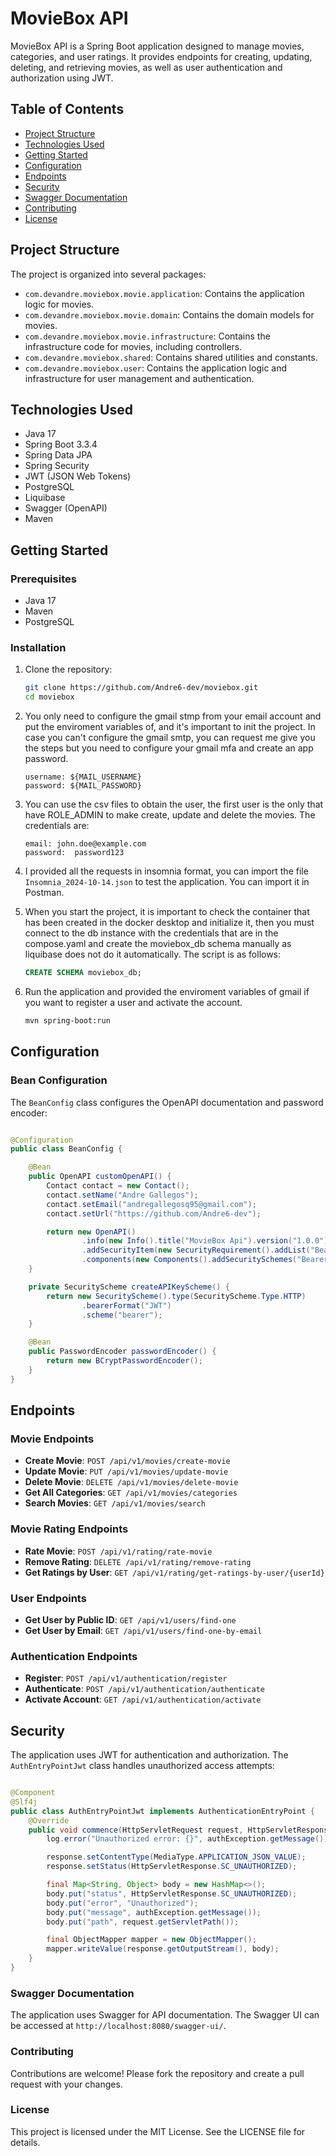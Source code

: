 # MovieBox API

MovieBox API is a Spring Boot application designed to manage movies, categories, and user ratings. It provides endpoints
for creating, updating, deleting, and retrieving movies, as well as user authentication and authorization using JWT.

## Table of Contents

- [Project Structure](#project-structure)
- [Technologies Used](#technologies-used)
- [Getting Started](#getting-started)
- [Configuration](#configuration)
- [Endpoints](#endpoints)
- [Security](#security)
- [Swagger Documentation](#swagger-documentation)
- [Contributing](#contributing)
- [License](#license)

## Project Structure

The project is organized into several packages:

- `com.devandre.moviebox.movie.application`: Contains the application logic for movies.
- `com.devandre.moviebox.movie.domain`: Contains the domain models for movies.
- `com.devandre.moviebox.movie.infrastructure`: Contains the infrastructure code for movies, including controllers.
- `com.devandre.moviebox.shared`: Contains shared utilities and constants.
- `com.devandre.moviebox.user`: Contains the application logic and infrastructure for user management and
  authentication.

## Technologies Used

- Java 17
- Spring Boot 3.3.4
- Spring Data JPA
- Spring Security
- JWT (JSON Web Tokens)
- PostgreSQL
- Liquibase
- Swagger (OpenAPI)
- Maven

## Getting Started

### Prerequisites

- Java 17
- Maven
- PostgreSQL

### Installation

1. Clone the repository:
    ```sh
    git clone https://github.com/Andre6-dev/moviebox.git
    cd moviebox
    ```

2. You only need to configure the gmail stmp from your email account and put the enviroment variables of, and it's important to init the project. In case you can't
   configure the gmail smtp, you can request me give you the steps but you need to configure your gmail mfa and create an app password.
    ```
   username: ${MAIL_USERNAME}
    password: ${MAIL_PASSWORD}
    ```
3. You can use the csv files to obtain the user, the first user is the only that have ROLE_ADMIN to make create, update and delete the movies.
   The credentials are:
    ```
    email: john.doe@example.com
    password:  password123
    ```

4. I provided all the requests in insomnia format, you can import the file `Insomnia_2024-10-14.json` to test the application. You can import it in Postman.

5. When you start the project, it is important to check the container that has been created in the docker desktop and initialize it, then you must connect to the db instance with the credentials that are in the compose.yaml and create the moviebox_db schema manually as liquibase does not do it automatically.
   The script is as follows:
    ```sql
    CREATE SCHEMA moviebox_db;
    ```
6. Run the application and provided the enviroment variables of gmail if you want to register a user and activate the account.
    ```sh
    mvn spring-boot:run
    ```

## Configuration

### Bean Configuration

The `BeanConfig` class configures the OpenAPI documentation and password encoder:

```java

@Configuration
public class BeanConfig {

    @Bean
    public OpenAPI customOpenAPI() {
        Contact contact = new Contact();
        contact.setName("Andre Gallegos");
        contact.setEmail("andregallegosq95@gmail.com");
        contact.setUrl("https://github.com/Andre6-dev");

        return new OpenAPI()
                .info(new Info().title("MovieBox Api").version("1.0.0").contact(contact))
                .addSecurityItem(new SecurityRequirement().addList("Bearer Authentication"))
                .components(new Components().addSecuritySchemes("Bearer Authentication", createAPIKeyScheme()));
    }

    private SecurityScheme createAPIKeyScheme() {
        return new SecurityScheme().type(SecurityScheme.Type.HTTP)
                .bearerFormat("JWT")
                .scheme("bearer");
    }

    @Bean
    public PasswordEncoder passwordEncoder() {
        return new BCryptPasswordEncoder();
    }
}
```

## Endpoints

### Movie Endpoints

- **Create Movie**: `POST /api/v1/movies/create-movie`
- **Update Movie**: `PUT /api/v1/movies/update-movie`
- **Delete Movie**: `DELETE /api/v1/movies/delete-movie`
- **Get All Categories**: `GET /api/v1/movies/categories`
- **Search Movies**: `GET /api/v1/movies/search`

### Movie Rating Endpoints

- **Rate Movie**: `POST /api/v1/rating/rate-movie`
- **Remove Rating**: `DELETE /api/v1/rating/remove-rating`
- **Get Ratings by User**: `GET /api/v1/rating/get-ratings-by-user/{userId}`

### User Endpoints

- **Get User by Public ID**: `GET /api/v1/users/find-one`
- **Get User by Email**: `GET /api/v1/users/find-one-by-email`

### Authentication Endpoints

- **Register**: `POST /api/v1/authentication/register`
- **Authenticate**: `POST /api/v1/authentication/authenticate`
- **Activate Account**: `GET /api/v1/authentication/activate`

## Security

The application uses JWT for authentication and authorization. The `AuthEntryPointJwt` class handles unauthorized access
attempts:

```java

@Component
@Slf4j
public class AuthEntryPointJwt implements AuthenticationEntryPoint {
    @Override
    public void commence(HttpServletRequest request, HttpServletResponse response, AuthenticationException authException) throws IOException, ServletException {
        log.error("Unauthorized error: {}", authException.getMessage());

        response.setContentType(MediaType.APPLICATION_JSON_VALUE);
        response.setStatus(HttpServletResponse.SC_UNAUTHORIZED);

        final Map<String, Object> body = new HashMap<>();
        body.put("status", HttpServletResponse.SC_UNAUTHORIZED);
        body.put("error", "Unauthorized");
        body.put("message", authException.getMessage());
        body.put("path", request.getServletPath());

        final ObjectMapper mapper = new ObjectMapper();
        mapper.writeValue(response.getOutputStream(), body);
    }
}
```

### Swagger Documentation

The application uses Swagger for API documentation. The Swagger UI can be accessed at
`http://localhost:8080/swagger-ui/`.

### Contributing

Contributions are welcome! Please fork the repository and create a pull request with your changes.

### License

This project is licensed under the MIT License. See the LICENSE file for details.